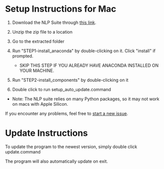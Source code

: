 # Setup Instructions for Mac

1. Download the NLP Suite through [this link](https://github.com/NLP-Suite/NLP-Suite/releases).

2. Unzip the zip file to a location

3. Go to the extracted folder

4. Run "STEP1-install_anaconda" by double-clicking on it. Click "install" if prompted.
    - SKIP THIS STEP IF YOU ALREADY HAVE ANACONDA INSTALLED ON YOUR MACHINE.
5. Run "STEP2-install_components" by double-clicking on it

6. Double click to run setup_auto_update.command

- Note: The NLP suite relies on many Python packages, so it may not work on macs with Apple Silicon. 

If you encounter any problems, feel free to [start a new issue](https://github.com/NLP-Suite/NLP-Suite/issues/new/choose). 

# Update Instructions

To update the program to the newest version, simply double click update.command

The program will also automatically update on exit.
